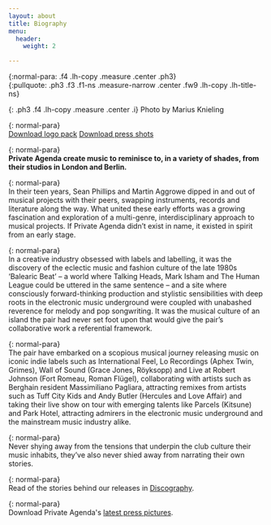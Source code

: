 ```yaml
---
layout: about
title: Biography
menu:
  header:
    weight: 2

---
```

{:normal-para: .f4 .lh-copy .measure .center .ph3}  
{:pullquote: .ph3 .f3 .f1-ns .measure-narrow .center .fw9 .lh-copy .lh-title-ns}

{: .ph3 .f4 .lh-copy .measure .center .i}
Photo by Marius Knieling

{: normal-para}  
[Download logo pack](https://www.dropbox.com/sh/bgb583ag52pp0td/AAC3K_0QaFoUrcyyd8bwqnnNa?dl=1 "Private Agenda logo pack")
[Download press shots](https://www.dropbox.com/sh/8qeeatpm5kgj51f/AAB5VYp3fZSpGKnj5unHF--Sa?dl=1 "press shots")

{: normal-para}  
**Private Agenda create music to reminisce to, in a variety of shades, from their studios in London and Berlin.**

{: normal-para}  
In their teen years, Sean Phillips and Martin Aggrowe dipped in and out of musical projects with their peers, swapping instruments, records and literature along the way. What united these early efforts was a growing fascination and exploration of a multi-genre, interdisciplinary approach to musical projects. If Private Agenda didn’t exist in name, it existed in spirit from an early stage.

{: normal-para}  
In a creative industry obsessed with labels and labelling, it was the discovery of the eclectic music and fashion culture of the late 1980s ‘Balearic Beat’ – a world where Talking Heads, Mark Isham and The Human League could be uttered in the same sentence – and a site where consciously forward-thinking production and stylistic sensibilities with deep roots in the electronic music underground were coupled with unabashed reverence for melody and pop songwriting. It was the musical culture of an island the pair had never set foot upon that would give the pair’s collaborative work a referential framework.

{: normal-para}  
The pair have embarked on a scopious musical journey releasing music on iconic indie labels such as International Feel, Lo Recordings (Aphex Twin, Grimes), Wall of Sound (Grace Jones, Röyksopp) and Live at Robert Johnson (Fort Romeau, Roman Flügel), collaborating with artists such as Berghain resident Massimiliano Pagliara, attracting remixes from artists such as Tuff City Kids and Andy Butler (Hercules and Love Affair) and taking their live show on tour with emerging talents like Parcels (Kitsune) and Park Hotel, attracting admirers in the electronic music underground and the mainstream music industry alike.

{: normal-para}  
Never shying away from the tensions that underpin the club culture their music inhabits, they’ve also never shied away from narrating their own stories.

{: normal-para}  
Read of the stories behind our releases in [Discography](https://private-agenda.com/discography/ "Discography").

{: normal-para}  
Download Private Agenda's [latest press pictures](https://www.dropbox.com/sh/gs1x7vc0tplkfta/AACfXklT4cvZ9s6Lcpsm4T23a?dl=0 "Press Images Download").